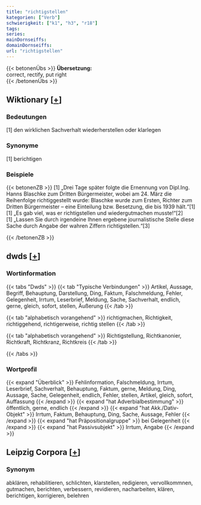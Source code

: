 ```yaml
---
title: "richtigstellen"
kategorien: ["Verb"]
schwierigkeit: ["k1", "h3", "r18"]
tags:
series:
mainDornseiffs:
domainDornseiffs:
url: "richtigstellen"
---
```


{{< betonenÜbs >}}
**Übersetzung:**  
correct, rectify, put  right  
{{< /betonenÜbs >}}

## Wiktionary [[+](https://de.wiktionary.org/wiki/richtigstellen)]

### Bedeutungen
[1] den wirklichen Sachverhalt wiederherstellen oder klarlegen  

### Synonyme
[1] berichtigen  

### Beispiele
{{< betonenZB >}}
[1] „Drei Tage später folgte die Ernennung von Dipl.Ing. Hanns Blaschke zum Dritten Bürgermeister, wobei am 24. März die Reihenfolge richtiggestellt wurde: Blaschke wurde zum Ersten, Richter zum Dritten Bürgermeister – eine Einteilung bzw. Besetzung, die bis 1939 hält.“[1]  
[1] „Es gab viel, was er richtigstellen und wiedergutmachen musste!“[2]  
[1] „Lassen Sie durch irgendeine Ihnen ergebene journalistische Stelle diese Sache durch Angabe der wahren Ziffern richtigstellen.“[3]  

{{< /betonenZB >}}


## dwds [[+](https://www.dwds.de/wb/richtigstellen)]

### Wortinformation
{{< tabs "Dwds" >}}
{{< tab "Typische Verbindungen" >}}
Artikel, Aussage, Begriff, Behauptung, Darstellung, Ding, Faktum, Falschmeldung, Fehler, Gelegenheit, Irrtum, Leserbrief, Meldung, Sache, Sachverhalt, endlich, gerne, gleich, sofort, stellen, Äußerung
{{< /tab >}}

{{< tab "alphabetisch vorangehend" >}}
richtigmachen, Richtigkeit, richtiggehend, richtigerweise, richtig stellen
{{< /tab >}}

{{< tab "alphabetisch vorangehend" >}}
Richtigstellung, Richtkanonier, Richtkraft, Richtkranz, Richtkreis
{{< /tab >}}

{{< /tabs >}}

### Wortprofil
{{< expand "Überblick" >}} Fehlinformation, Falschmeldung, Irrtum, Leserbrief, Sachverhalt, Behauptung, Faktum, gerne, Meldung, Ding, Aussage, Sache, Gelegenheit, endlich, Fehler, stellen, Artikel, gleich, sofort, Auffassung {{< /expand >}}
{{< expand "hat Adverbialbestimmung" >}} öffentlich, gerne, endlich {{< /expand >}}
{{< expand "hat Akk./Dativ-Objekt" >}} Irrtum, Faktum, Behauptung, Ding, Sache, Aussage, Fehler {{< /expand >}}
{{< expand "hat Präpositionalgruppe" >}} bei Gelegenheit {{< /expand >}}
{{< expand "hat Passivsubjekt" >}} Irrtum, Angabe {{< /expand >}}

## Leipzig Corpora [[+](https://corpora.uni-leipzig.de/en/res?word=richtigstellen&corpusId=deu_newscrawl-public_2018)]


### Synonym
abklären, rehabilitieren, schlichten, klarstellen, redigieren, vervollkommnen, gutmachen, berichten, verbessern, revidieren, nacharbeiten, klären, berichtigen, korrigieren, belehren

